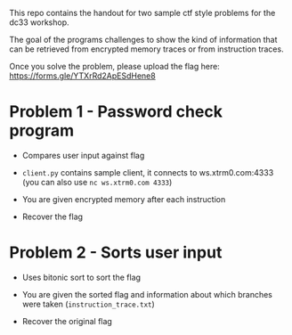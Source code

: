This repo contains the handout for two sample ctf style problems for the dc33 workshop.

The goal of the programs challenges to show the kind of information that can be retrieved from encrypted memory traces or from instruction traces.

Once you solve the problem, please upload the flag here: https://forms.gle/YTXrRd2ApESdHene8

# Problem 1 - Password check program

- Compares user input against flag

- `client.py` contains sample client, it connects to ws.xtrm0.com:4333 (you can also use `nc ws.xtrm0.com 4333`)

- You are given encrypted memory after each instruction

- Recover the flag


# Problem 2 - Sorts user input

- Uses bitonic sort to sort the flag

- You are given the sorted flag and information about which branches were taken (`instruction_trace.txt`)

- Recover the original flag
